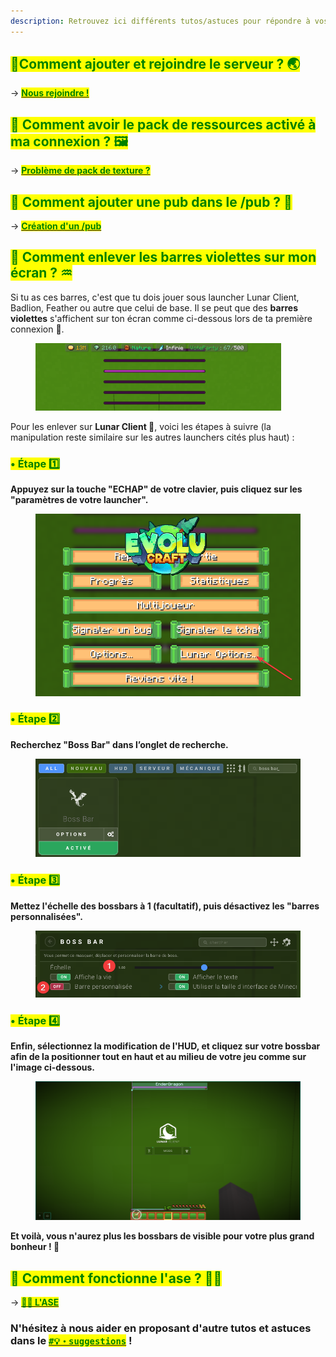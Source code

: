 ```yaml
---
description: Retrouvez ici différents tutos/astuces pour répondre à vos questions sur le serveur Évolucraft !
---
```


## <mark style="color:green;">💠Comment ajouter et rejoindre le serveur ? 🌏</mark>

-> [<mark style="color:green;">**Nous rejoindre !**</mark>](https://wiki.evolucraft.fr/tuto-et-astuce/rejoindre-serveur)

## <mark style="color:green;">💠 Comment avoir le pack de ressources activé à ma connexion ? 🖼️</mark>

-> [<mark style="color:green;">**Problème de pack de texture ?**</mark>](https://wiki.evolucraft.fr/tuto-et-astuce/pb-pack)

## <mark style="color:green;">💠 Comment ajouter une pub dans le /pub ? 🏪</mark>

-> [<mark style="color:green;">**Création d'un /pub**</mark>](https://wiki.evolucraft.fr/tuto-et-astuce/creation-pub)

## <mark style="color:green;">💠 Comment enlever les barres violettes sur mon écran ? ♒</mark>

Si tu as ces barres, c'est que tu dois jouer sous launcher Lunar Client, Badlion, Feather ou autre que celui de base. Il se peut que des **barres violettes** s'affichent sur ton écran comme ci-dessous lors de ta première connexion 🤨.  
<figure><img src="../../.gitbook/assets/Tuto_Et_Astuce/Tuto_BarreViolette.png" alt=""></figure>

Pour les enlever sur **Lunar Client 🌙**, voici les étapes à suivre (la manipulation reste similaire sur les autres launchers cités plus haut) :

### <mark style="color:green;">• Étape 1️⃣</mark>
**Appuyez sur la touche "ECHAP" de votre clavier, puis cliquez sur les "paramètres de votre launcher".** 
<figure><img src="../../.gitbook/assets/Tuto_Et_Astuce/Tuto_LunarOption.png" alt="" width="600"></figure>

### <mark style="color:green;">• Étape 2️⃣</mark>
**Recherchez "Boss Bar" dans l’onglet de recherche.**
<figure><img src="../../.gitbook/assets/Tuto_Et_Astuce/Tuto_SelectBossBar.png" alt="" width="600"></figure>

### <mark style="color:green;">• Étape 3️⃣</mark>
**Mettez l'échelle des bossbars à 1 (facultatif), puis désactivez les "barres personnalisées".**
<figure><img src="../../.gitbook/assets/Tuto_Et_Astuce/Tuto_ScaleEtDesac.png" alt="" width="600"></figure>

### <mark style="color:green;">• Étape 4️⃣</mark>
**Enfin, sélectionnez la modification de l'HUD, et cliquez sur votre bossbar afin de la positionner __tout en haut et au milieu de votre jeu__ comme sur l'image ci-dessous.**
<figure><img src="../../.gitbook/assets/Tuto_Et_Astuce/Tuto_BarrePlacement.png" alt="" width="600"></figure>

**Et voilà, vous n'aurez plus les bossbars de visible pour votre plus grand bonheur ! 🥳**

## <mark style="color:green;">💠 Comment fonctionne l'ase ? 🧍‍♂️</mark>

-> [<mark style="color:green;">**🧍‍♂️ L'ASE**</mark>](https://wiki.evolucraft.fr/tuto-et-astuce/le-ase)

### N'hésitez à nous aider en proposant d'autre tutos et astuces dans le [<mark style="color:green;">**`#💡・suggestions`**</mark>](https://wiki.evolucraft.fr/tuto-et-astuce/creation-pub) !

